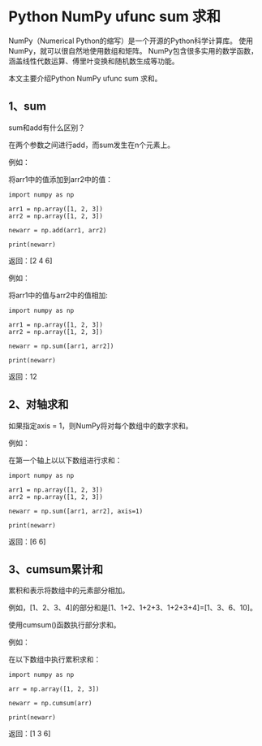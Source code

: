 # Python NumPy ufunc sum 求和

NumPy（Numerical Python的缩写）是一个开源的Python科学计算库。
使用NumPy，就可以很自然地使用数组和矩阵。
NumPy包含很多实用的数学函数，涵盖线性代数运算、傅里叶变换和随机数生成等功能。

本文主要介绍Python NumPy ufunc sum 求和。

## 1、sum
sum和add有什么区别？

在两个参数之间进行add，而sum发生在n个元素上。

例如：

将arr1中的值添加到arr2中的值：
```text
import numpy as np

arr1 = np.array([1, 2, 3])
arr2 = np.array([1, 2, 3])

newarr = np.add(arr1, arr2)

print(newarr)
```

返回：[2 4 6]

例如：

将arr1中的值与arr2中的值相加:
```text
import numpy as np

arr1 = np.array([1, 2, 3])
arr2 = np.array([1, 2, 3])

newarr = np.sum([arr1, arr2])

print(newarr)
```

返回：12

## 2、对轴求和
如果指定axis = 1，则NumPy将对每个数组中的数字求和。

例如：

在第一个轴上以以下数组进行求和：
```text
import numpy as np

arr1 = np.array([1, 2, 3])
arr2 = np.array([1, 2, 3])

newarr = np.sum([arr1, arr2], axis=1)

print(newarr)
```

返回：[6 6]

## 3、cumsum累计和
累积和表示将数组中的元素部分相加。

例如，[1、2、3、4]的部分和是[1、1+2、1+2+3、1+2+3+4]=[1、3、6、10]。

使用cumsum()函数执行部分求和。

例如：

在以下数组中执行累积求和：
```text
import numpy as np

arr = np.array([1, 2, 3])

newarr = np.cumsum(arr)

print(newarr)
```

返回：[1 3 6]
